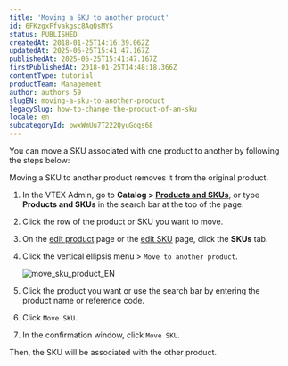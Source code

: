```yaml
---
title: 'Moving a SKU to another product'
id: 6FKzgxFfvakgsc8AqQsMYS
status: PUBLISHED
createdAt: 2018-01-25T14:16:39.062Z
updatedAt: 2025-06-25T15:41:47.167Z
publishedAt: 2025-06-25T15:41:47.167Z
firstPublishedAt: 2018-01-25T14:48:18.366Z
contentType: tutorial
productTeam: Management
author: authors_59
slugEN: moving-a-sku-to-another-product
legacySlug: how-to-change-the-product-of-an-sku
locale: en
subcategoryId: pwxWmUu7T222QyuGogs68
---
```


You can move a SKU associated with one product to another by following the steps below:

<div class="alert alert-warning">
  <p>Moving a SKU to another product removes it from the original product.</p>
</div>

1. In the VTEX Admin, go to **Catalog > [Products and SKUs](https://help.vtex.com/en/tutorial/produtos-e-skus--2ig7TmROlirWirZjFWZ3By)**, or type **Products and SKUs** in the search bar at the top of the page.
2. Click the row of the product or SKU you want to move.
3. On the [edit product](https://help.vtex.com/en/tutorial/adicionar-ou-editar-produto--29IkdEu6GofCFlltsZh2H8) page or the [edit SKU](https://help.vtex.com/en/tutorial/adicionar-ou-editar-sku--4ryZ6J45kwn3jDiQBxGiiN) page, click the **SKUs** tab.
4. Click the vertical ellipsis menu > `Move to another product`.

    ![move_sku_product_EN](//images.ctfassets.net/alneenqid6w5/2xzFd7Gv1Iy7g1cYeicu4N/6006b21a9ff675220a8c4c12b932cb8b/move_sku_product_EN.png)

5. Click the product you want or use the search bar by entering the product name or reference code.
6. Click `Move SKU`.
7. In the confirmation window, click `Move SKU`. 

Then, the SKU will be associated with the other product.

